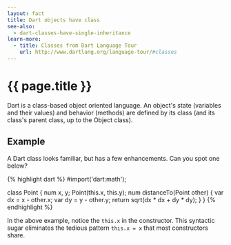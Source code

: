 ```yaml
---
layout: fact
title: Dart objects have class
see-also:
  - dart-classes-have-single-inheritance
learn-more:
  - title: Classes from Dart Language Tour
    url: http://www.dartlang.org/language-tour/#classes
---
```

# {{ page.title }}

Dart is a class-based object oriented language. An object's
state (variables and their values) and behavior (methods)
are defined by its class (and its class's
parent class, up to the Object class).

<section class="example" markdown="1">

## Example

A Dart class looks familiar, but has a few enhancements.
Can you spot one below?

{% highlight dart %}
#import('dart:math');

class Point {
  num x, y;
  Point(this.x, this.y);
  num distanceTo(Point other) {
    var dx = x - other.x;
    var dy = y - other.y;
    return sqrt(dx * dx + dy * dy);
  }
}
{% endhighlight %}

</section>

In the above example, notice the `this.x` in the
constructor. This syntactic sugar eliminates the tedious
pattern `this.x = x` that most constructors share.